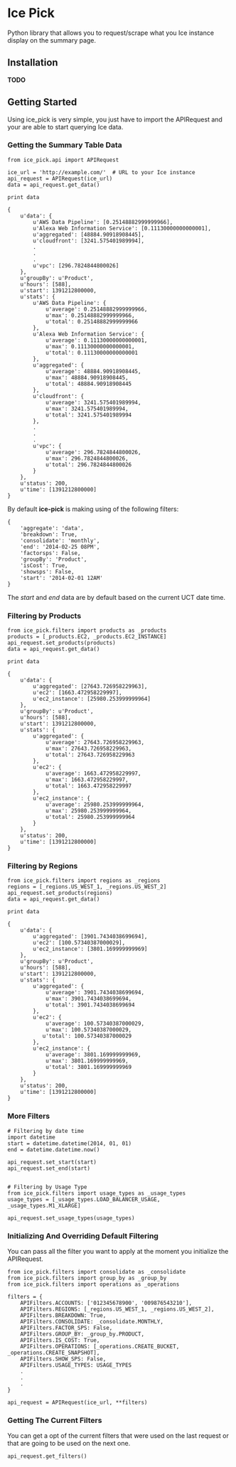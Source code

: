 # Ice Pick

Python library that allows you to request/scrape what you Ice instance display on the summary page.



## Installation

**TODO**


## Getting Started

Using ice_pick is very simple, you just have to import the APIRequest and your are able to start querying Ice data.

### Getting the Summary Table Data

	from ice_pick.api import APIRequest
	
	ice_url = 'http://example.com/'  # URL to your Ice instance
	api_request = APIRequest(ice_url)
	data = api_request.get_data()
	
	print data
	
	{
		u'data': {
			u'AWS Data Pipeline': [0.25148882999999966],
	  		u'Alexa Web Information Service': [0.11130000000000001],
	  		u'aggregated': [48884.90918908445],
	  		u'cloudfront': [3241.575401989994],
			.
			.
			.
	  		u'vpc': [296.7824844800026]
	  	},
	  	u'groupBy': u'Product',
		u'hours': [588],
		u'start': 1391212800000,
	 	u'stats': {
	 		u'AWS Data Pipeline': {
	 			u'average': 0.25148882999999966,
	   			u'max': 0.25148882999999966,
	   			u'total': 0.25148882999999966
	   		},
	   		u'Alexa Web Information Service': {
	   			u'average': 0.11130000000000001,
				u'max': 0.11130000000000001,
				u'total': 0.11130000000000001
			},
			u'aggregated': {
				u'average': 48884.90918908445,
				u'max': 48884.90918908445,
				u'total': 48884.90918908445
			},
			u'cloudfront': {
				u'average': 3241.575401989994,
				u'max': 3241.575401989994,
				u'total': 3241.575401989994
			},
			.
			.
			.
			u'vpc': {
				u'average': 296.7824844800026,
				u'max': 296.7824844800026,
	   			u'total': 296.7824844800026
	   		}
	   	},
		u'status': 200,
		u'time': [1391212800000]
	}

By default **ice-pick** is making using of the following filters:

	{
		'aggregate': 'data',
		'breakdown': True,
		'consolidate': 'monthly',
		'end': '2014-02-25 08PM',
		'factorsps': False,
		'groupBy': 'Product',
		'isCost': True,
		'showsps': False,
		'start': '2014-02-01 12AM'
	}
	
The *start* and *end* data are by default based on the current UCT date time.

### Filtering by Products

	from ice_pick.filters import products as _products
	products = [_products.EC2, _products.EC2_INSTANCE]
	api_request.set_products(products)
	data = api_request.get_data()
	
	print data
	
	{
		u'data': {
			u'aggregated': [27643.726958229963],
			u'ec2': [1663.472958229997],
			u'ec2_instance': [25980.253999999964]
		},
		u'groupBy': u'Product',
		u'hours': [588],
		u'start': 1391212800000,
		u'stats': {
			u'aggregated': {
				u'average': 27643.726958229963,
				u'max': 27643.726958229963,
				u'total': 27643.726958229963
			},
			u'ec2': {
				u'average': 1663.472958229997,
				u'max': 1663.472958229997,
				u'total': 1663.472958229997
			},
			u'ec2_instance': {
				u'average': 25980.253999999964,
				u'max': 25980.253999999964,
				u'total': 25980.253999999964
			}
		},
		u'status': 200,
		u'time': [1391212800000]
	}

### Filtering by Regions

	from ice_pick.filters import regions as _regions
	regions = [_regions.US_WEST_1, _regions.US_WEST_2]
	api_request.set_products(regions)
	data = api_request.get_data()
	
	print data
	
	{
		u'data': {
			u'aggregated': [3901.7434038699694],
			u'ec2': [100.57340387000029],
			u'ec2_instance': [3801.169999999969]
		},
		u'groupBy': u'Product',
		u'hours': [588],
		u'start': 1391212800000,
		u'stats': {
			u'aggregated': {
				u'average': 3901.7434038699694,
				u'max': 3901.7434038699694,
				u'total': 3901.7434038699694
			},
			u'ec2': {
				u'average': 100.57340387000029,
				u'max': 100.57340387000029,
			   u'total': 100.57340387000029
			},
			u'ec2_instance': {
				u'average': 3801.169999999969,
				u'max': 3801.169999999969,
				u'total': 3801.169999999969
			}
		},			
		u'status': 200,
		u'time': [1391212800000]
	}
	
	
	
### More Filters

	# Filtering by date time
	import datetime
	start = datetime.datetime(2014, 01, 01)
	end = datetime.datetime.now()
	
	api_request.set_start(start)
	api_request.set_end(start)
	
	
	# Filtering by Usage Type
	from ice_pick.filters import usage_types as _usage_types
	usage_types = [_usage_types.LOAD_BALANCER_USAGE, _usage_types.M1_XLARGE]
	
	api_request.set_usage_types(usage_types)
	

### Initializing And Overriding Default Filtering

You can pass all the filter you want to apply at the moment you initialize the APIRequest.

	from ice_pick.filters import consolidate as _consolidate
	from ice_pick.filters import group_by as _group_by
	from ice_pick.filters import operations as _operations

	filters = {
		APIFilters.ACCOUNTS: ['012345678900', '009876543210'],
		APIFilters.REGIONS: [_regions.US_WEST_1, _regions.US_WEST_2],
		APIFilters.BREAKDOWN: True,
		APIFilters.CONSOLIDATE: _consolidate.MONTHLY,
		APIFilters.FACTOR_SPS: False,
		APIFilters.GROUP_BY: _group_by.PRODUCT,
		APIFilters.IS_COST: True,
		APIFilters.OPERATIONS: [_operations.CREATE_BUCKET, _operations.CREATE_SNAPSHOT],
		APIFilters.SHOW_SPS: False,
		APIFilters.USAGE_TYPES: USAGE_TYPES
		.
		.
		.
	}

	api_request = APIRequest(ice_url, **filters)


### Getting The Current Filters

You can get a opt of the current filters that were used on the last request or that are going to be used on the next one.

	api_request.get_filters()

	